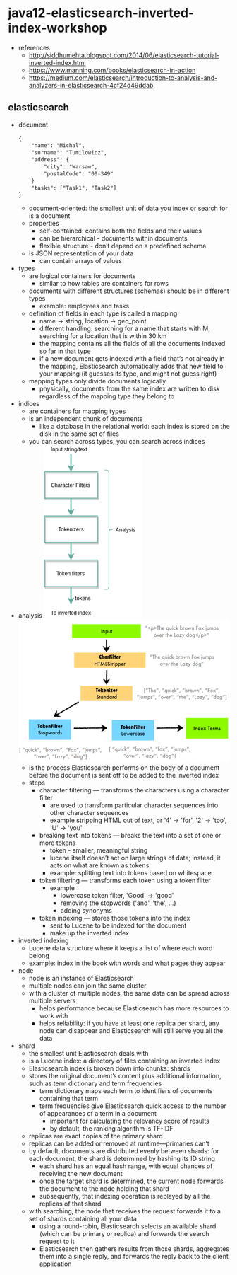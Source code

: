# java12-elasticsearch-inverted-index-workshop

* references
    * http://siddhumehta.blogspot.com/2014/06/elasticsearch-tutorial-inverted-index.html
    * https://www.manning.com/books/elasticsearch-in-action
    * https://medium.com/elasticsearch/introduction-to-analysis-and-analyzers-in-elasticsearch-4cf24d49ddab

## elasticsearch
* document
    ```
    {
        "name": "Michal",
        "surname": "Tumilowicz",
        "address": {
            "city": "Warsaw",
            "postalCode": "00-349"
        }
        "tasks": ["Task1", "Task2"]
    }
    ```
    * document-oriented: the smallest unit of data you index or search for is a document
    * properties
        * self-contained: contains both the fields and their values
        * can be hierarchical - documents within documents
        * flexible structure - don’t depend on a predefined schema.
    * is JSON representation of your data
        * can contain arrays of values
* types
    * are logical containers for documents
        * similar to how tables are containers for rows
    * documents with different structures (schemas) should be in different types
        * example: employees and tasks
    * definition of fields in each type is called a mapping
        * name -> string, location -> geo_point
        * different handling: searching for a name that starts with M, searching for a location that is within 30 km
        * the mapping contains all the fields of all the documents indexed so far in that type
        * if a new document gets indexed with a field that’s not already in the mapping, Elasticsearch automatically 
        adds that new field to your mapping (it guesses its type, and might not guess right)
    * mapping types only divide documents logically
        * physically, documents from the same index are written to disk regardless of the mapping type they belong to
* indices
    * are containers for mapping types
    * is an independent chunk of documents
        * like a database in the relational world: each index is stored on the disk in the same set of files
    * you can search across types, you can search across indices
* analysis
    ![alt text](img/analysis_overview.png)
    ![alt text](img/analysis_example.png)
    * is the process Elasticsearch performs on the body of a document before the
      document is sent off to be added to the inverted index
    * steps
        * character filtering — transforms the characters using a character filter
            * are used to transform particular character sequences into other character sequences
            * example stripping HTML out of text, or '4' -> 'for', '2' -> 'too', 'U' -> 'you'
        * breaking text into tokens — breaks the text into a set of one or more tokens
            * token - smaller, meaningful string
            * lucene itself doesn’t act on large strings of data; instead, it acts on what are known as tokens
            * example: splitting text into tokens based on whitespace
        * token filtering — transforms each token using a token filter
            * example
                * lowercase token filter, 'Good' -> 'good'
                * removing the stopwords ('and', 'the', ...)
                * adding synonyms
        * token indexing — stores those tokens into the index
            * sent to Lucene to be indexed for the document
            * make up the inverted index
* inverted indexing
    * Lucene data structure where it keeps a list of where each word belong
    * example: index in the book with words and what pages they appear
* node
    * node is an instance of Elasticsearch
    * multiple nodes can join the same cluster
    * with a cluster of multiple nodes, the same data can be spread across multiple servers
        * helps performance because Elasticsearch has more resources to work with
        * helps reliability: if you have at least one replica per shard, any node can disappear and Elasticsearch 
        will still serve you all the data
* shard
    * the smallest unit Elasticsearch deals with
    * is a Lucene index: a directory of files containing an inverted index
    * Elasticsearch index is broken down into chunks: shards
    * stores the original document’s content plus additional information, such as term dictionary and term frequencies
        * term dictionary maps each term to identifiers of documents containing that term
        * term frequencies give Elasticsearch quick access to the number of appearances of a term in a document
            * important for calculating the relevancy score of results
            * by default, the ranking algorithm is TF-IDF
    * replicas are exact copies of the primary shard
    * replicas can be added or removed at runtime—primaries can’t
    * by default, documents are distributed evenly between shards: for each document, the shard is determined by
      hashing its ID string
        * each shard has an equal hash range, with equal chances of receiving the new document
        * once the target shard is determined, the current node forwards the document to the node holding that shard
        * subsequently, that indexing operation is replayed by all the replicas of that shard
    * with searching, the node that receives the request forwards it to a set of shards containing all your data
        * using a round-robin, Elasticsearch selects an available shard (which can be primary or replica) and 
        forwards the search request to it
        * Elasticsearch then gathers results from those shards, aggregates them into a single reply, and forwards 
        the reply back to the client application